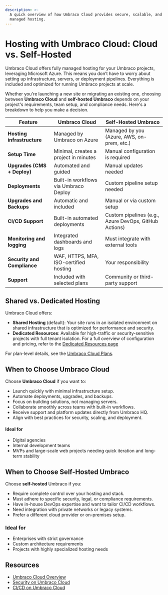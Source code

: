 ```yaml
---
description: >-
  A quick overview of how Umbraco Cloud provides secure, scalable, and fully
  managed hosting.
---
```


# Hosting with Umbraco Cloud: Cloud vs. Self-Hosted

Umbraco Cloud offers fully managed hosting for your Umbraco projects, leveraging Microsoft Azure. This means you don’t have to worry about setting up infrastructure, servers, or deployment pipelines. Everything is included and optimized for running Umbraco projects at scale.

Whether you're launching a new site or migrating an existing one, choosing between **Umbraco Cloud** and **self-hosted Umbraco** depends on your project's requirements, team setup, and compliance needs. Here's a breakdown to help you make a decision.

| Feature                     | Umbraco Cloud                          | Self-Hosted Umbraco                                   |
| --------------------------- | -------------------------------------- | ----------------------------------------------------- |
| **Hosting infrastructure**  | Managed by Umbraco on Azure            | Managed by you (Azure, AWS, on-prem, etc.)            |
| **Setup Time**              | Minimal, creates a project in minutes  | Manual configuration is required                      |
| **Upgrades (CMS + Deploy)** | Automated and guided                   | Manual updates needed                                 |
| **Deployments**             | Built-in workflows via Umbraco Deploy  | Custom pipeline setup needed                          |
| **Upgrades and Backups**    | Automatic and included                 | Manual or via custom setup                            |
| **CI/CD Support**           | Built-in automated deployments         | Custom pipelines (e.g., Azure DevOps, GitHub Actions) |
| **Monitoring and logging**  | Integrated dashboards and logs         | Must integrate with external tools                    |
| **Security and Compliance** | WAF, HTTPS, MFA, ISO-certified hosting | Your responsibility                                   |
| **Support**                 | Included with selected plans           | Community or third-party support                      |

## Shared vs. Dedicated Hosting

Umbraco Cloud offers:

* **Shared Hosting** (default): Your site runs in an isolated environment on shared infrastructure that is optimized for performance and security.
* **Dedicated Resources**: Available for high-traffic or security-sensitive projects with full tenant isolation. For a full overview of configuration and pricing, refer to the [Dedicated Resources page](https://umbraco.com/products/umbraco-cloud/dedicated-resources/)

&#x20;For plan-level details, see the [Umbraco Cloud Plans](https://umbraco.com/products/umbraco-cloud/pricing/).

## When to Choose Umbraco Cloud

Choose **Umbraco Cloud** if you want to:

* Launch quickly with minimal infrastructure setup.
* Automate deployments, upgrades, and backups.
* Focus on building solutions, not managing servers.
* Collaborate smoothly across teams with built-in workflows.
* Receive support and platform updates directly from Umbraco HQ.
* Align with best practices for security, scaling, and deployment.

#### Ideal for

* Digital agencies
* Internal development teams
* MVPs and large-scale web projects needing quick iteration and long-term stability

## When to Choose Self-Hosted Umbraco

Choose **self-hosted** Umbraco if you:

* Require complete control over your hosting and stack.
* Must adhere to specific security, legal, or compliance requirements.
* Have in-house DevOps expertise and want to tailor CI/CD workflows.
* Need integration with private networks or legacy systems.
* Prefer a different cloud provider or on-premises setup.

### **Ideal for**

* Enterprises with strict governance
* Custom architecture requirements
* Projects with highly specialized hosting needs

## Resources

* [Umbraco Cloud Overview](https://umbraco.com/products/umbraco-cloud/)
* [Security on Umbraco Cloud](../../build-and-customize-your-solution/set-up-your-project/security/)
* [CI/CD on Umbraco Cloud](../../build-and-customize-your-solution/handle-deployments-and-environments/umbraco-cicd/)
